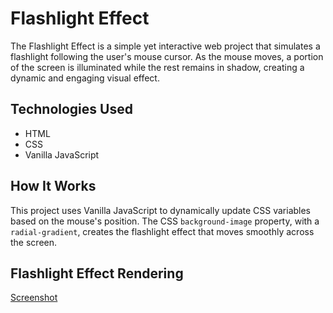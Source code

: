 # Flashlight Effect

The Flashlight Effect is a simple yet interactive web project that simulates a flashlight following the user's mouse cursor. As the mouse moves, a portion of the screen is illuminated while the rest remains in shadow, creating a dynamic and engaging visual effect.

## Technologies Used

- HTML
- CSS
- Vanilla JavaScript

## How It Works

This project uses Vanilla JavaScript to dynamically update CSS variables based on the mouse's position. The CSS `background-image` property, with a `radial-gradient`, creates the flashlight effect that moves smoothly across the screen.

## Flashlight Effect Rendering
[Screenshot](https://github.com/valentina-mota/web-images/blob/main/css-gsap-flashlight-effect.png?raw=true)



